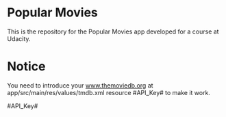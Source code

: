 # Popular Movies

This is the repository for the Popular Movies app developed for a course at Udacity.

# Notice
You need to introduce your www.themoviedb.org at app/src/main/res/values/tmdb.xml resource #API_Key# to make it work.

<?xml version="1.0" encoding="utf-8"?>
<resources>
    <string name="api_key">#API_Key#</string>
</resources>